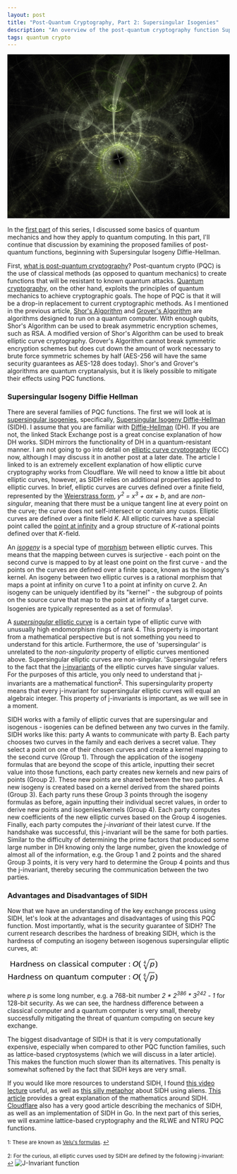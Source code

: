 ```yaml
---
layout: post
title: "Post-Quantum Cryptography, Part 2: Supersingular Isogenies"
description: "An overview of the post-quantum cryptography function Supersingular Isogeny Diffie-Hellman."
tags: quantum crypto
---
```


![Fractal header](/img/quantum_cryptography/fractal_header.jpg)

In the [first part][pqc1] of this series, I discussed some basics of quantum mechanics and how they apply to quantum computing. In this part, I'll continue that discussion by examining the proposed families of post-quantum functions, beginning with Supersingular Isogeny Diffie-Hellman.

First, [what is post-quantum cryptography][]? Post-quantum crypto (PQC) is the use of classical methods (as opposed to quantum mechanics) to create functions that will be resistant to known quantum attacks. [Quantum cryptography][], on the other hand, exploits the principles of quantum mechanics to achieve cryptographic goals. The hope of PQC is that it will be a drop-in replacement to current cryptographic methods. As I mentioned in the previous article, [Shor's Algorithm][] and [Grover's Algorithm][] are algorithms designed to run on a quantum computer. With enough qubits, Shor's Algorithm can be used to break asymmetric encryption schemes, such as RSA. A modified version of Shor's Algorithm can be used to break elliptic curve cryptography. Grover's Algorithm cannot break symmetric encryption schemes but does cut down the amount of work necessary to brute force symmetric schemes by half (AES-256 will have the same security guarantees as AES-128 does today). Shor's and Grover's algorithms are quantum cryptanalysis, but it is likely possible to mitigate their effects using PQC functions.

### Supersingular Isogeny Diffie Hellman

There are several families of PQC functions. The first we will look at is [supersingular isogenies][], specifically, [Supersingular Isogeny Diffie-Hellman][] (SIDH). I assume that you are familiar with [Diffie-Hellman][] (DH). If you are not, the linked Stack Exchange post is a great concise explanation of how DH works. SIDH mirrors the functionality of DH in a quantum-resistant manner. I am not going to go into detail on [elliptic curve cryptography][] (ECC) now, although I may discuss it in another post at a later date. The article I linked to is an extremely excellent explanation of how elliptic curve cryptography works from Cloudflare. We will need to know a little bit about elliptic curves, however, as SIDH relies on additional properties applied to elliptic curves. In brief, elliptic curves are curves defined over a finite field, represented by the [Weierstrass form][], _y<sup>2</sup> = x<sup>3</sup> + ax + b_, and are _non-singular_, meaning that there must be a unique tangent line at every point on the curve; the curve does not self-intersect or contain any cusps. Elliptic curves are defined over a finite field _K_. All elliptic curves have a special point called the [point at infinity][] and a group structure of _K_-rational points defined over that _K_-field.

An _[isogeny][]_ is a special type of [morphism][] between elliptic curves. This means that the mapping between curves is surjective - each point on the second curve is mapped to by at least one point on the first curve - and the points on the curves are defined over a finite space, known as the isogeny's kernel.  An isogeny between two elliptic curves is a rational morphism that maps a point at infinity on curve 1 to a point at infinity on curve 2. An isogeny can be uniquely identified by its "kernel" - the subgroup of points on the source curve that map to the point at infinity of a target curve. Isogenies are typically represented as a set of formulas<sup id="f1">[1](#velu)</sup>.

A [_supersingular_ elliptic curve][] is a certain type of elliptic curve with unusually high endomorphism rings of rank 4. This property is important from a mathematical perspective but is not something you need to understand for this article. Furthermore, the use of 'supersingular' is unrelated to the _non-singularity_ property of elliptic curves mentioned above. Supersingular elliptic curves are non-singular. 'Supersingular' refers to the fact that the [j-invariants][] of the elliptic curves have singular values. For the purposes of this article, you only need to understand that j-invariants are a mathematical function<sup id="f2">[2](#j-invariant)</sup>. This supersingularity property means that every j-invariant for supersingular elliptic curves will equal an algebraic integer. This property of j-invariants is important, as we will see in a moment.

SIDH works with a family of elliptic curves that are supersingular and isogenous - isogenies can be defined between any two curves in the family. SIDH works like this: party A wants to communicate with party B. Each party chooses two curves in the family and each derives a secret value. They select a point on one of their chosen curves and create a kernel mapping to the second curve (Group 1). Through the application of the isogeny formulas that are beyond the scope of this article, inputting their secret value into those functions, each party creates new kernels and new pairs of points (Group 2). These new points are shared between the two parties. A new isogeny is created based on a kernel derived from the shared points (Group 3). Each party runs these Group 3 points through the isogeny formulas as before, again inputting their individual secret values, in order to derive new points and isogenies/kernels (Group 4). Each party computes new coefficients of the new elliptic curves based on the Group 4 isogenies. Finally, each party computes the _j-invariant_ of their latest curve. If the handshake was successful, this j-invariant will be the same for both parties. Similar to the difficulty of determining the prime factors that produced some large number in DH knowing only the large number, given the knowledge of almost all of the information, e.g. the Group 1 and 2 points and the shared Group 3 points, it is very very hard to determine the Group 4 points and thus the j-invariant, thereby securing the communication between the two parties.

### Advantages and Disadvantages of SIDH

Now that we have an understanding of the key exchange process using SIDH, let's look at the advantages and disadvantages of using this PQC function. Most importantly, what is the security guarantee of SIDH? The current research describes the hardness of breaking SIDH, which is the hardness of computing an isogeny between isogenous supersingular elliptic curves, at:

![Hardness of breaking SIDH](/img/sidh/sidh_hardness.jpg)

where _p_ is some long number, e.g. a 768-bit number _2 * 2<sup>386</sup> * 3<sup>242</sup> - 1_ for 128-bit security. As we can see, the hardness difference between a classical computer and a quantum computer is very small, thereby successfully mitigating the threat of quantum computing on secure key exchange.

The biggest disadvantage of SIDH is that it is very computationally expensive, especially when compared to other PQC function families, such as lattice-based cryptosystems (which we will discuss in a later article). This makes the function much slower than its alternatives. This penalty is somewhat softened by the fact that SIDH keys are very small.

If you would like more resources to understand SIDH, I found [this video lecture][sidh video] useful, as well as [this silly metaphor][sidh aliens] about SIDH using aliens. [This article][sidh math] provides a great explanation of the mathematics around SIDH. [Cloudflare][sidh go] also has a very good article describing the mechanics of SIDH, as well as an implementation of SIDH in Go. In the next part of this series, we will examine lattice-based cryptography and the RLWE and NTRU PQC functions.

<small><a name="velu">1</a>: These are known as [Velu's formulas][]. [↩](#f1 "return")</small>

<small><a name="j-invariant">2</a>: For the curious, all elliptic curves used by SIDH are defined by the following j-invariant: [↩](#f2 "return")</small>
![J-Invariant function](/sidh/j-invariant_function.jpg)

[pqc1]: https://blog.quantummadness.com/posts/quantum-mechanics
[what is post-quantum cryptography]: https://downloads.cloudsecurityalliance.org/assets/research/quantum-safe-security/what-is-post-quantum-cryptography.pdf
[Quantum cryptography]: https://en.wikipedia.org/wiki/Quantum_cryptography
[Shor's Algorithm]: https://en.wikipedia.org/wiki/Shor%27s_algorithm
[Grover's Algorithm]: https://en.wikipedia.org/wiki/Grover%27s_algorithm
[supersingular isogenies]: https://en.wikipedia.org/wiki/Supersingular_isogeny_key_exchange
[Supersingular Isogeny Diffie-Hellman]: https://www.lvh.io/posts/supersingular-isogeny-diffie-hellman-101.html
[elliptic curve cryptography]: https://blog.cloudflare.com/a-relatively-easy-to-understand-primer-on-elliptic-curve-cryptography/
[Weierstrass form]: https://en.wikipedia.org/wiki/Weierstrass%27s_elliptic_functions
[point at infinity]: https://en.wikipedia.org/wiki/Point_at_infinity
[isogeny]: https://en.wikipedia.org/wiki/Isogeny
[morphism]: https://en.wikipedia.org/wiki/Morphism
[_supersingular_ elliptic curve]: https://en.wikipedia.org/wiki/Supersingular_elliptic_curve
[j-invariants]: https://en.wikipedia.org/wiki/J-invariant
[sidh video]: https://www.youtube.com/watch?v=PW5Vsu57o9I
[sidh aliens]: https://gist.github.com/defeo/163444a53252ba90cca6a3b550e6dd31
[Velu's formulas]: https://eprint.iacr.org/2011/430.pdf
[formulas grammarist]: http://grammarist.com/usage/formulas-vs-formulae/
[Diffie-Hellman]: https://security.stackexchange.com/a/45971
[sidh math]: https://crypto.anarres.info/2017/sidh
[sidh go]: https://blog.cloudflare.com/sidh-go/
